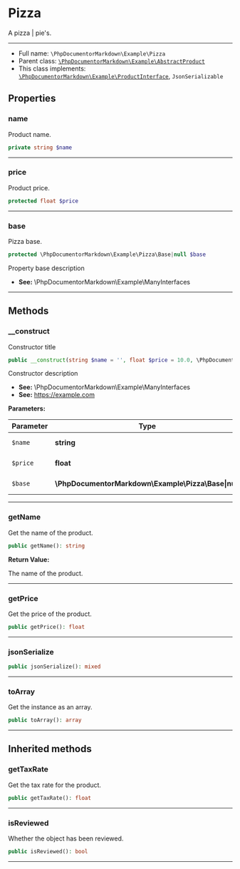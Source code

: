 # Pizza

A pizza \| pie's.

***

* Full name: `\PhpDocumentorMarkdown\Example\Pizza`
* Parent class: [`\PhpDocumentorMarkdown\Example\AbstractProduct`](./AbstractProduct)
* This class implements:
  [`\PhpDocumentorMarkdown\Example\ProductInterface`](./ProductInterface),
  `JsonSerializable`

## Properties

### name

Product name.

```php
private string $name
```

***

### price

Product price.

```php
protected float $price
```

***

### base

Pizza base.

```php
protected \PhpDocumentorMarkdown\Example\Pizza\Base|null $base
```

Property base description 

- **See:** \PhpDocumentorMarkdown\Example\ManyInterfaces

***

## Methods

### __construct

Constructor title

```php
public __construct(string $name = '', float $price = 10.0, \PhpDocumentorMarkdown\Example\Pizza\Base|null $base = null): mixed
```

Constructor description 

- **See:** \PhpDocumentorMarkdown\Example\ManyInterfaces 
- **See:** https://example.com

**Parameters:**

| Parameter | Type                                                | Description    |
|-----------|-----------------------------------------------------|----------------|
| `$name`   | **string**                                          | Product name.  |
| `$price`  | **float**                                           | Product price. |
| `$base`   | **\PhpDocumentorMarkdown\Example\Pizza\Base\|null** | Pizza's base.  |

***

### getName

Get the name of the product.

```php
public getName(): string
```

**Return Value:**

The name of the product.

***

### getPrice

Get the price of the product.

```php
public getPrice(): float
```

***

### jsonSerialize

```php
public jsonSerialize(): mixed
```

***

### toArray

Get the instance as an array.

```php
public toArray(): array
```

***

## Inherited methods

### getTaxRate

Get the tax rate for the product.

```php
public getTaxRate(): float
```

***

### isReviewed

Whether the object has been reviewed.

```php
public isReviewed(): bool
```

***
